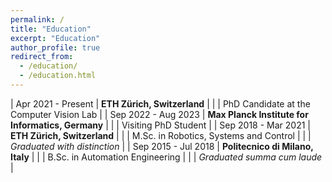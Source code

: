 ```yaml
---
permalink: /
title: "Education"
excerpt: "Education"
author_profile: true
redirect_from: 
  - /education/
  - /education.html
---
```


<style>
td, th {
   border: none!important;
}
</style>

| Apr 2021 - Present   | **ETH Zürich, Switzerland**                       |
|                      | PhD Candidate at the Computer Vision Lab          |
| Sep 2022 - Aug 2023  | **Max Planck Institute for Informatics, Germany** |
|                      | Visiting PhD Student                              |
| Sep 2018 - Mar 2021  | **ETH Zürich, Switzerland**                       |
|                      | M.Sc. in Robotics, Systems and Control            |
|                      | _Graduated with distinction_                      |
| Sep 2015 - Jul 2018  | **Politecnico di Milano, Italy**                  |
|                      | B.Sc. in Automation Engineering                   |
|                      | _Graduated summa cum laude_                       |